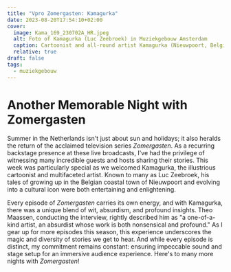 ```yaml
---
title: "Vpro Zomergasten: Kamagurka"
date: 2023-08-20T17:54:10+02:00
cover:
  image: Kama_169_230702A_HR.jpeg
  alt: Foto of Kamagurka (Luc Zeebroek) in Muziekgebouw Amsterdam
  caption: Cartoonist and all-round artist Kamagurka (Nieuwpoort, Belgium, 1956) was the fifth guest in VPRO Zomergasten on Sunday, Aug. 20.
  relative: true
draft: false
tags:
  - muziekgebouw
---
```


# Another Memorable Night with Zomergasten

Summer in the Netherlands isn't just about sun and holidays; it also heralds the return of the acclaimed television series _Zomergasten_. As a recurring backstage presence at these live broadcasts, I've had the privilege of witnessing many incredible guests and hosts sharing their stories. This week was particularly special as we welcomed Kamagurka, the illustrious cartoonist and multifaceted artist. Known to many as Luc Zeebroek, his tales of growing up in the Belgian coastal town of Nieuwpoort and evolving into a cultural icon were both entertaining and enlightening.

Every episode of _Zomergasten_ carries its own energy, and with Kamagurka, there was a unique blend of wit, absurdism, and profound insights. Theo Maassen, conducting the interview, rightly described him as "a one-of-a-kind artist, an absurdist whose work is both nonsensical and profound." As I gear up for more episodes this season, this experience underscores the magic and diversity of stories we get to hear. And while every episode is distinct, my commitment remains constant: ensuring impeccable sound and stage setup for an immersive audience experience. Here's to many more nights with _Zomergasten_!

